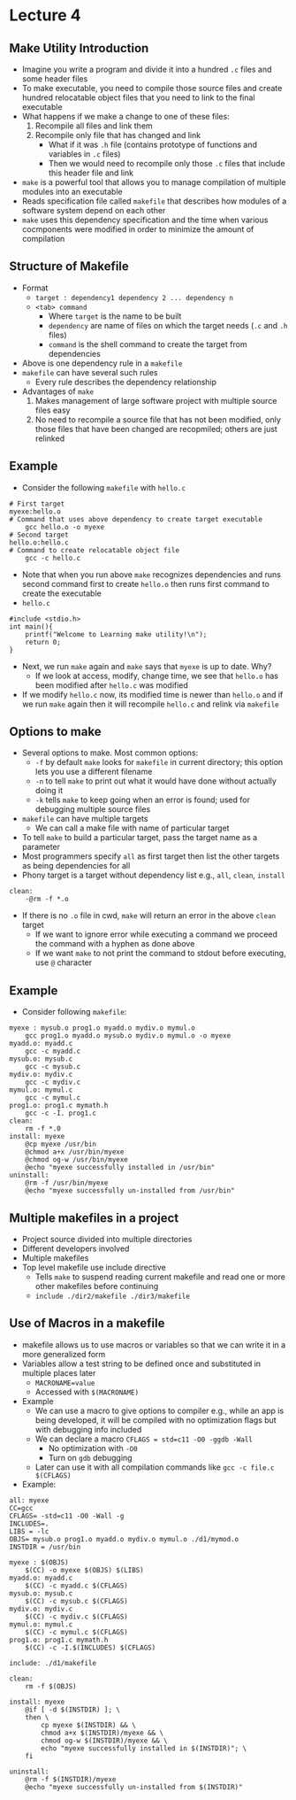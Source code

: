 # Lecture 4

## Make Utility Introduction

- Imagine you write a program and divide it into a hundred `.c` files and some header files
- To make executable, you need to compile those source files and create hundred relocatable object files that you need to link to the final executable
- What happens if we make a change to one of these files:
    1. Recompile all files and link them
    2. Recompile only file that has changed and link
        * What if it was `.h` file (contains prototype of functions and variables in `.c` files)
        * Then we would need to recompile only those `.c` files that include this header file and link
- `make` is a powerful tool that allows you to manage compilation of multiple modules into an executable
- Reads specification file called `makefile` that describes how modules of a software system depend on each other
- `make` uses this dependency specification and the time when various cocmponents were modified in order to minimize the amount of compilation

## Structure of Makefile

- Format
    * `target : dependency1 dependency 2 ... dependency n`
    * `<tab> command`
        + Where `target` is the name to be built
        + `dependency` are name of files on which the target needs (`.c` and `.h` files)
        + `command` is the shell command to create the target from dependencies
- Above is one dependency rule in a `makefile`
- `makefile` can have several such rules
    * Every rule describes the dependency relationship
- Advantages of `make`
    1. Makes management of large software project with multiple source files easy
    2. No need to recompile a source file that has not been modified, only those files that have been changed are recopmiled; others are just relinked

## Example

- Consider the following `makefile` with `hello.c`
```
# First target
myexe:hello.o
# Command that uses above dependency to create target executable
    gcc hello.o -o myexe
# Second target
hello.o:hello.c
# Command to create relocatable object file
    gcc -c hello.c
```
- Note that when you run above `make` recognizes dependencies and runs second command first to create `hello.o` then runs first command to create the executable
- `hello.c`
```
#include <stdio.h>
int main(){
    printf("Welcome to Learning make utility!\n");
    return 0;
}
```
- Next, we run `make` again and `make` says that `myexe` is up to date. Why?
    * If we look at access, modify, change time, we see that `hello.o` has been modified after `hello.c` was modified
- If we modify `hello.c` now, its modified time is newer than `hello.o` and if we run `make` again then it will recompile `hello.c` and relink via `makefile`

## Options to make

- Several options to make. Most common options:
    * `-f` by default `make` looks for `makefile` in current directory; this option lets you use a different filename
    * `-n` to tell `make` to print out what it would have done without actually doing it
    * `-k` tells `make` to keep going when an error is found; used for debugging multiple source files
- `makefile` can have multiple targets
    * We can call a make file with name of particular target
- To tell `make` to build a particular target, pass the target name as a parameter
- Most programmers specify `all` as first target then list the other targets as being dependencies for all
- Phony target is a target without dependency list e.g., `all`, `clean`, `install`
```
clean:
    -@rm -f *.o
```
- If there is no `.o` file in cwd, `make` will return an error in the above `clean` target
    * If we want to ignore error while executing a command we proceed the command with a hyphen as done above
    * If we want `make` to not print the command to stdout before executing, use `@` character

## Example

- Consider following `makefile`:
```
myexe : mysub.o prog1.o myadd.o mydiv.o mymul.o
    gcc prog1.o myadd.o mysub.o mydiv.o mymul.o -o myexe
myadd.o: myadd.c
    gcc -c myadd.c
mysub.o: mysub.c
    gcc -c mysub.c
mydiv.o: mydiv.c
    gcc -c mydiv.c
mymul.o: mymul.c
    gcc -c mymul.c
prog1.o: prog1.c mymath.h
    gcc -c -I. prog1.c
clean:
    rm -f *.0
install: myexe
    @cp myexe /usr/bin
    @chmod a+x /usr/bin/myexe
    @chmod og-w /usr/bin/myexe
    @echo "myexe successfully installed in /usr/bin"
uninstall:
    @rm -f /usr/bin/myexe
    @echo "myexe successfully un-installed from /usr/bin"
```

## Multiple makefiles in a project

- Project source divided into multiple directories
- Different developers involved
- Multiple makefiles
- Top level makefile use include directive
    * Tells `make` to suspend reading current makefile and read one or more other makefiles before continuing
    * `include ./dir2/makefile ./dir3/makefile`

## Use of Macros in a makefile

- makefile allows us to use macros or variables so that we can write it in a more generalized form
- Variables allow a test string to be defined once and substituted in multiple places later
    * `MACRONAME=value`
    * Accessed with `$(MACRONAME)`
- Example
    * We can use a macro to give options to compiler e.g., while an app is being developed, it will be compiled with no optimization flags but with debugging info included
    * We can declare a macro `CFLAGS = std=c11 -O0 -ggdb -Wall`
        + No optimization with `-O0`
        + Turn on `gdb` debugging
    * Later can use it with all compilation commands like `gcc -c file.c $(CFLAGS)`
- Example:
```
all: myexe
CC=gcc
CFLAGS= -std=c11 -O0 -Wall -g
INCLUDES=.
LIBS = -lc
OBJS= mysub.o prog1.o myadd.o mydiv.o mymul.o ./d1/mymod.o
INSTDIR = /usr/bin

myexe : $(OBJS)
    $(CC) -o myexe $(OBJS) $(LIBS)
myadd.o: myadd.c
    $(CC) -c myadd.c $(CFLAGS)
mysub.o: mysub.c
    $(CC) -c mysub.c $(CFLAGS)
mydiv.o: mydiv.c
    $(CC) -c mydiv.c $(CFLAGS)
mymul.o: mymul.c
    $(CC) -c mymul.c $(CFLAGS)
prog1.o: prog1.c mymath.h
    $(CC) -c -I.$(INCLUDES) $(CFLAGS)

include: ./d1/makefile

clean:
    rm -f $(OBJS)

install: myexe
    @if [ -d $(INSTDIR) ]; \
    then \
        cp myexe $(INSTDIR) && \
        chmod a+x $(INSTDIR)/myexe && \
        chmod og-w $(INSTDIR)/myexe && \
        echo "myexe successfully installed in $(INSTDIR)"; \
    fi

uninstall:
    @rm -f $(INSTDIR)/myexe
    @echo "myexe successfully un-installed from $(INSTDIR)"
```

